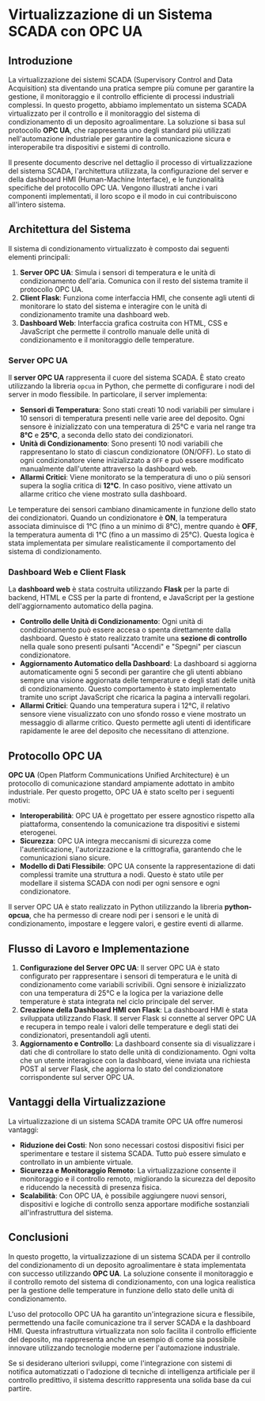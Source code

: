 # Virtualizzazione di un Sistema SCADA con OPC UA

## Introduzione
La virtualizzazione dei sistemi SCADA (Supervisory Control and Data Acquisition) sta diventando una pratica sempre più comune per garantire la gestione, il monitoraggio e il controllo efficiente di processi industriali complessi. In questo progetto, abbiamo implementato un sistema SCADA virtualizzato per il controllo e il monitoraggio del sistema di condizionamento di un deposito agroalimentare. La soluzione si basa sul protocollo **OPC UA**, che rappresenta uno degli standard più utilizzati nell'automazione industriale per garantire la comunicazione sicura e interoperabile tra dispositivi e sistemi di controllo.

Il presente documento descrive nel dettaglio il processo di virtualizzazione del sistema SCADA, l'architettura utilizzata, la configurazione del server e della dashboard HMI (Human-Machine Interface), e le funzionalità specifiche del protocollo OPC UA. Vengono illustrati anche i vari componenti implementati, il loro scopo e il modo in cui contribuiscono all'intero sistema.

## Architettura del Sistema
Il sistema di condizionamento virtualizzato è composto dai seguenti elementi principali:

1. **Server OPC UA**: Simula i sensori di temperatura e le unità di condizionamento dell'aria. Comunica con il resto del sistema tramite il protocollo OPC UA.
2. **Client Flask**: Funziona come interfaccia HMI, che consente agli utenti di monitorare lo stato del sistema e interagire con le unità di condizionamento tramite una dashboard web.
3. **Dashboard Web**: Interfaccia grafica costruita con HTML, CSS e JavaScript che permette il controllo manuale delle unità di condizionamento e il monitoraggio delle temperature.

### Server OPC UA
Il **server OPC UA** rappresenta il cuore del sistema SCADA. È stato creato utilizzando la libreria `opcua` in Python, che permette di configurare i nodi del server in modo flessibile. In particolare, il server implementa:

- **Sensori di Temperatura**: Sono stati creati 10 nodi variabili per simulare i 10 sensori di temperatura presenti nelle varie aree del deposito. Ogni sensore è inizializzato con una temperatura di 25°C e varia nel range tra **8°C** e **25°C**, a seconda dello stato dei condizionatori.
- **Unità di Condizionamento**: Sono presenti 10 nodi variabili che rappresentano lo stato di ciascun condizionatore (ON/OFF). Lo stato di ogni condizionatore viene inizializzato a `OFF` e può essere modificato manualmente dall'utente attraverso la dashboard web.
- **Allarmi Critici**: Viene monitorato se la temperatura di uno o più sensori supera la soglia critica di **12°C**. In caso positivo, viene attivato un allarme critico che viene mostrato sulla dashboard.

Le temperature dei sensori cambiano dinamicamente in funzione dello stato dei condizionatori. Quando un condizionatore è **ON**, la temperatura associata diminuisce di 1°C (fino a un minimo di 8°C), mentre quando è **OFF**, la temperatura aumenta di 1°C (fino a un massimo di 25°C). Questa logica è stata implementata per simulare realisticamente il comportamento del sistema di condizionamento.

### Dashboard Web e Client Flask
La **dashboard web** è stata costruita utilizzando **Flask** per la parte di backend, HTML e CSS per la parte di frontend, e JavaScript per la gestione dell'aggiornamento automatico della pagina.

- **Controllo delle Unità di Condizionamento**: Ogni unità di condizionamento può essere accesa o spenta direttamente dalla dashboard. Questo è stato realizzato tramite una **sezione di controllo** nella quale sono presenti pulsanti "Accendi" e "Spegni" per ciascun condizionatore.
- **Aggiornamento Automatico della Dashboard**: La dashboard si aggiorna automaticamente ogni 5 secondi per garantire che gli utenti abbiano sempre una visione aggiornata delle temperature e degli stati delle unità di condizionamento. Questo comportamento è stato implementato tramite uno script JavaScript che ricarica la pagina a intervalli regolari.
- **Allarmi Critici**: Quando una temperatura supera i 12°C, il relativo sensore viene visualizzato con uno sfondo rosso e viene mostrato un messaggio di allarme critico. Questo permette agli utenti di identificare rapidamente le aree del deposito che necessitano di attenzione.

## Protocollo OPC UA
**OPC UA** (Open Platform Communications Unified Architecture) è un protocollo di comunicazione standard ampiamente adottato in ambito industriale. Per questo progetto, OPC UA è stato scelto per i seguenti motivi:

- **Interoperabilità**: OPC UA è progettato per essere agnostico rispetto alla piattaforma, consentendo la comunicazione tra dispositivi e sistemi eterogenei.
- **Sicurezza**: OPC UA integra meccanismi di sicurezza come l'autenticazione, l'autorizzazione e la crittografia, garantendo che le comunicazioni siano sicure.
- **Modello di Dati Flessibile**: OPC UA consente la rappresentazione di dati complessi tramite una struttura a nodi. Questo è stato utile per modellare il sistema SCADA con nodi per ogni sensore e ogni condizionatore.

Il server OPC UA è stato realizzato in Python utilizzando la libreria **python-opcua**, che ha permesso di creare nodi per i sensori e le unità di condizionamento, impostare e leggere valori, e gestire eventi di allarme.

## Flusso di Lavoro e Implementazione
1. **Configurazione del Server OPC UA**: Il server OPC UA è stato configurato per rappresentare i sensori di temperatura e le unità di condizionamento come variabili scrivibili. Ogni sensore è inizializzato con una temperatura di 25°C e la logica per la variazione delle temperature è stata integrata nel ciclo principale del server.
2. **Creazione della Dashboard HMI con Flask**: La dashboard HMI è stata sviluppata utilizzando Flask. Il server Flask si connette al server OPC UA e recupera in tempo reale i valori delle temperature e degli stati dei condizionatori, presentandoli agli utenti.
3. **Aggiornamento e Controllo**: La dashboard consente sia di visualizzare i dati che di controllare lo stato delle unità di condizionamento. Ogni volta che un utente interagisce con la dashboard, viene inviata una richiesta POST al server Flask, che aggiorna lo stato del condizionatore corrispondente sul server OPC UA.

## Vantaggi della Virtualizzazione
La virtualizzazione di un sistema SCADA tramite OPC UA offre numerosi vantaggi:
- **Riduzione dei Costi**: Non sono necessari costosi dispositivi fisici per sperimentare e testare il sistema SCADA. Tutto può essere simulato e controllato in un ambiente virtuale.
- **Sicurezza e Monitoraggio Remoto**: La virtualizzazione consente il monitoraggio e il controllo remoto, migliorando la sicurezza del deposito e riducendo la necessità di presenza fisica.
- **Scalabilità**: Con OPC UA, è possibile aggiungere nuovi sensori, dispositivi e logiche di controllo senza apportare modifiche sostanziali all'infrastruttura del sistema.

## Conclusioni
In questo progetto, la virtualizzazione di un sistema SCADA per il controllo del condizionamento di un deposito agroalimentare è stata implementata con successo utilizzando **OPC UA**. La soluzione consente il monitoraggio e il controllo remoto del sistema di condizionamento, con una logica realistica per la gestione delle temperature in funzione dello stato delle unità di condizionamento.

L'uso del protocollo OPC UA ha garantito un'integrazione sicura e flessibile, permettendo una facile comunicazione tra il server SCADA e la dashboard HMI. Questa infrastruttura virtualizzata non solo facilita il controllo efficiente del deposito, ma rappresenta anche un esempio di come sia possibile innovare utilizzando tecnologie moderne per l'automazione industriale.

Se si desiderano ulteriori sviluppi, come l'integrazione con sistemi di notifica automatizzati o l'adozione di tecniche di intelligenza artificiale per il controllo predittivo, il sistema descritto rappresenta una solida base da cui partire.


